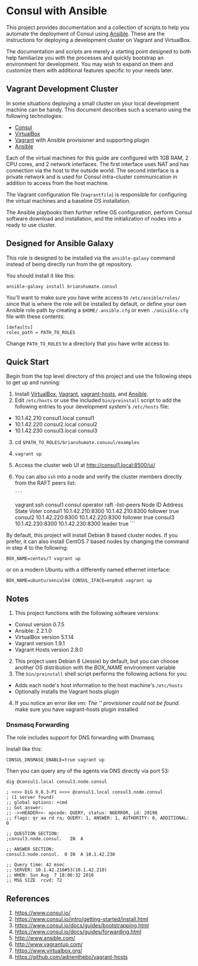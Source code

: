 # Consul with Ansible

This project provides documentation and a collection of scripts to help you
automate the deployment of Consul using
[Ansible](http://www.ansibleworks.com/). These are the instructions for
deploying a development cluster on Vagrant and VirtualBox.

The documentation and scripts are merely a starting point designed to both
help familiarize you with the processes and quickly bootstrap an environment
for development. You may wish to expand on them and customize
them with additional features specific to your needs later.

## Vagrant Development Cluster

In some situations deploying a small cluster on your local development
machine can be handy. This document describes such a scenario using the
following technologies:

* [Consul](https://consul.io)
* [VirtualBox](https://www.virtualbox.org/)
* [Vagrant](http://www.vagrantup.com/) with Ansible provisioner and
  supporting plugin
* [Ansible](http://www.ansibleworks.com/)

Each of the virtual machines for this guide are configured with
1GB RAM, 2 CPU cores, and 2 network interfaces. The first interface uses
NAT and has connection via the host to the outside world. The second
interface is a private network and is used for Consul intra-cluster
communication in addition to access from the host machine.

The Vagrant configuration file (`Vagrantfile`) is responsible for
configuring the virtual machines and a baseline OS installation.

The Ansible playbooks then further refine OS configuration, perform Consul
software download and installation, and the initialization of nodes
into a ready to use cluster.

## Designed for Ansible Galaxy

This role is designed to be installed via the `ansible-galaxy` command
instead of being directly run from the git repository.

You should install it like this:

```
ansible-galaxy install brianshumate.consul
```

You'll want to make sure you have write access to `/etc/ansible/roles/` since
that is where the role will be installed by default, or define your own
Ansible role path by creating a `$HOME/.ansible.cfg` or even `./anisible.cfg`
file with these contents:

```
[defaults]
roles_path = PATH_TO_ROLES
```

Change `PATH_TO_ROLES` to a directory that you have write access to.

## Quick Start

Begin from the top level directory of this project and use the following
steps to get up and running:

1. Install [VirtualBox](https://www.virtualbox.org/wiki/Downloads), [Vagrant](http://downloads.vagrantup.com/), [vagrant-hosts](https://github.com/adrienthebo/vagrant-hosts), and [Ansible](http://www.ansibleworks.com/docs/intro_installation.html#latest-releases-via-pip).
2. Edit `/etc/hosts` or use the included `bin/preinstall` script to add
   the following entries to your development system's `/etc/hosts` file:
 * 10.1.42.210 consul1.local consul1
 * 10.1.42.220 consul2.local consul2
 * 10.1.42.230 consul3.local consul3
3. cd `$PATH_TO_ROLES/brianshumate.conusul/examples`
4. `vagrant up`
5. Access the cluster web UI at http://consul1.local:8500/ui/
6. You can also `ssh` into a node and verify the cluster members directly
   from the RAFT peers list:

       ```
     vagrant ssh consul1
     consul operator raft -list-peers
     Node     ID                Address           State     Voter
     consul1  10.1.42.210:8300  10.1.42.210:8300  follower  true
     consul2  10.1.42.220:8300  10.1.42.220:8300  follower  true
     consul3  10.1.42.230:8300  10.1.42.230:8300  leader    true
       ```

By default, this project will install Debian 8 based cluster nodes. If you
prefer, it can also install CentOS 7 based nodes by changing the command
in step 4 to the following:

```
BOX_NAME=centos/7 vagrant up
```

or on a modern Ubuntu with a differently named ethernet interface:

```
BOX_NAME=ubuntu/xenial64 CONSUL_IFACE=enp0s8 vagrant up
```

## Notes

1. This project functions with the following software versions:
  * Consul version 0.7.5
  * Ansible: 2.2.1.0
  * VirtualBox version 5.1.14
  * Vagrant version 1.9.1
  * Vagrant Hosts version 2.8.0
2. This project uses Debian 8 (Jessie) by default, but you can choose another
   OS distribution with the *BOX_NAME* environment variable
3. The `bin/preinstall` shell script performs the following actions for you:
 * Adds each node's host information to the host machine's `/etc/hosts`
 * Optionally installs the Vagrant hosts plugin
4. If you notice an error like *vm: The '' provisioner could not be found.*
   make sure you have vagrant-hosts plugin installed

### Dnsmasq Forwarding

The role includes support for DNS forwarding with Dnsmasq.

Install like this:

```
CONSUL_DNSMASQ_ENABLE=true vagrant up
```

Then you can query any of the agents via DNS directly via port 53:

```
dig @consul1.local consul3.node.consul

; <<>> DiG 9.8.3-P1 <<>> @consul1.local consul3.node.consul
; (1 server found)
;; global options: +cmd
;; Got answer:
;; ->>HEADER<<- opcode: QUERY, status: NOERROR, id: 29196
;; flags: qr aa rd ra; QUERY: 1, ANSWER: 1, AUTHORITY: 0, ADDITIONAL: 0

;; QUESTION SECTION:
;consul3.node.consul.   IN  A

;; ANSWER SECTION:
consul3.node.consul.  0 IN  A 10.1.42.230

;; Query time: 42 msec
;; SERVER: 10.1.42.210#53(10.1.42.210)
;; WHEN: Sun Aug  7 18:06:32 2016
;; MSG SIZE  rcvd: 72
```

## References

1. https://www.consul.io/
2. https://www.consul.io/intro/getting-started/install.html
3. https://www.consul.io/docs/guides/bootstrapping.html
4. https://www.consul.io/docs/guides/forwarding.html
5. http://www.ansible.com/
6. http://www.vagrantup.com/
7. https://www.virtualbox.org/
8. https://github.com/adrienthebo/vagrant-hosts
